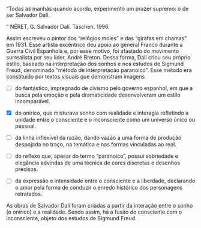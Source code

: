 

“Todas as manhãs quando acordo, experimento um prazer supremo: o de ser Salvador Dalí.

” NÉRET, G. Salvador Dalí. Taschen. 1996.

Assim escreveu o pintor dos “relógios moles” e das “girafas em chamas” em 1931. Esse artista excêntrico deu apoio ao general Franco durante a Guerra Civil Espanhola e, por esse motivo, foi afastado do movimento surrealista por seu líder, André Breton. Dessa forma, Dalí criou seu próprio estilo, baseado na interpretação dos sonhos e nos estudos de Sigmund Freud, denominado “método de interpretação paranoico”. Esse método era constituído por textos visuais que demonstram imagens



- [ ] do fantástico, impregnado de civismo pelo governo espanhol, em que a busca pela emoção e pela dramaticidade desenvolveram um estilo incomparável.
- [x] do onírico, que misturava sonho com realidade e interagia refletindo a unidade entre o consciente e o inconsciente como um universo único ou pessoal.
- [ ] da linha inflexível da razão, dando vazão a uma forma de produção despojada no traço, na temática e nas formas vinculadas ao real.
- [ ] do reflexo que, apesar do termo “paranoico”, possui sobriedade e elegância advindas de uma técnica de cores discretas e desenhos precisos.
- [ ] da expressão e intensidade entre o consciente e a liberdade, declarando o amor pela forma de conduzir o enredo histórico dos personagens retratados.


As obras de Salvador Dalí foram criadas a partir da interação entre o sonho (o onírico) e a realidade. Sendo assim, há a fusão do consciente com o inconsciente, objeto dos estudos de Sigmund Freud.
